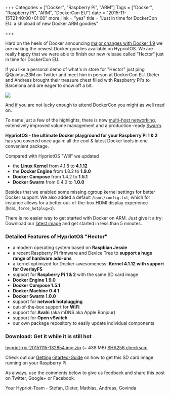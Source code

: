 +++
Categories = ["Docker", "Raspberry Pi", "ARM"]
Tags = ["Docker", "Raspberry Pi", "ARM", "DockerCon EU"]
date = "2015-11-15T21:40:00+01:00"
more_link = "yes"
title = "Just in time for DockerCon EU: a shipload of new Docker ARM goodies"

+++

Hard on the heels of Docker announcing [major changes with Docker 1.9](https://blog.docker.com/2015/11/docker-1-9-production-ready-swarm-multi-host-networking/) we are making the newest Docker goodies available on HypriotOS.
We are really happy that we were able to finish our new release called "Hector" just in time for DockerCon EU.

If you like a personal demo of what's in store for "Hector" just ping @Quintus23M on Twitter and meet him in person at DockerCon EU.
Dieter and Andreas brought their treasure chest filled with Raspberry Pi's to Barcelona and are eager to show off a bit.

![](/images/hector-release/testing.jpg)

<!--more-->
And if you are not lucky enough to attend DockerCon you might as well read on.

To name just a few of the highlights, there is now [multi-host networking](http://blog.docker.com/2015/11/docker-multi-host-networking-ga/), extensively improved volume management and a production-ready [Swarm](http://blog.docker.com/2015/11/swarm-1-0/).

__HypriotOS - the ultimate Docker playground for your Raspberry Pi 1 & 2__ has you covered once again: all the cool & latest Docker tools in one convenient package.

Compared with HypriotOS "Will" we updated

- the __Linux Kernel__ from 4.1.8 to __4.1.12__
- the __Docker Engine__ from 1.8.2 to __1.9.0__
- __Docker Compose__ from 1.4.2 to __1.5.1__
- __Docker Swarm__ from 0.4.0 to __1.0.0__

Besides that we enabled some missing cgroup kernel settings for better Docker support.
We also added a default `/boot/config.txt`, which for instance allows for a better out-of-the-box HDMI display experience (`hdmi_force_hotplug=1`).

There is no easier way to get started with Docker on ARM.
Just give it a try: Download our [latest image](http://downloads.hypriot.com/hypriot-rpi-20151115-132854.img.zip) and get started in less than 5 minutes.


### Detailed Features of HypriotOS "Hector"
- a modern operating system based on __Raspbian Jessie__
- a recent Raspberry Pi firmware and Device Tree to __support a huge range of hardware add-ons__
- a kernel optimized for Docker-awesomeness: __Kernel 4.1.12 with support for OverlayFS__
- support for __Raspberry Pi 1 & 2__ with the same SD card image
- __Docker Engine 1.9.0__
- __Docker Compose 1.5.1__
- __Docker Machine 0.4.1__
- __Docker Swarm 1.0.0__
- support for __network hotplugging__
- out-of-the-box support for __WiFi__
- support for __Avahi__ (aka mDNS aka Apple Bonjour)
- support for __Open vSwitch__
- our own package repository to easily update individual components


### Download: Get it while it is still hot
[hypriot-rpi-20151115-132854.img.zip](http://downloads.hypriot.com/hypriot-rpi-20151115-132854.img.zip) (~ 438 MB)
[SHA256 checksum](hypriot-rpi-20151115-132854.img.zip.sha256)

Check out our [Getting-Started-Guide](/getting-started-with-docker-on-your-arm-device/) on how to get this SD card image running on your Raspberry Pi.

As always, use the comments below to give us feedback and share this post on Twitter, Google+ or Facebook.

Your Hypriot-Team -
Stefan, Dieter, Mathias, Andreas, Govinda
